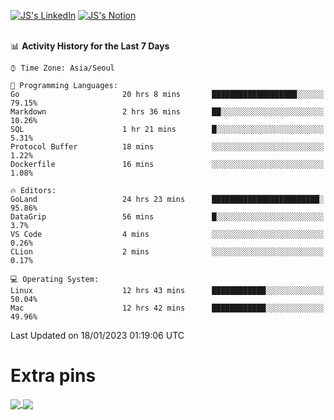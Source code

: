 
[![JS's LinkedIn](https://img.shields.io/badge/LinkedIn-blue?style=for-the-badge&logo=linkedin)](https://www.linkedin.com/in/jaeseung-lee-5a2a32139/) 
[![JS's Notion](https://img.shields.io/badge/Notion-black?style=for-the-badge&logo=notion)](https://bit.ly/ljswiki1) <br><br>
<!-- ![JS's GitHub stats](https://github-readme-stats-lemon-five.vercel.app/api?username=tkxkd0159&hide=contribs,prs,stars,issues&show_icons=true&theme=react&include_all_commits=true)   -->
<!-- ![Top Langs](https://github-readme-stats-lemon-five.vercel.app/api/top-langs/?username=tkxkd0159&layout=compact&hide=jupyter%20notebook,scss,html,css&langs_count=10)  -->


<!--START_SECTION:waka-->
📊 **Activity History for the Last 7 Days** 

```text
⌚︎ Time Zone: Asia/Seoul

💬 Programming Languages: 
Go                       20 hrs 8 mins       ███████████████████░░░░░░   79.15% 
Markdown                 2 hrs 36 mins       ██░░░░░░░░░░░░░░░░░░░░░░░   10.26% 
SQL                      1 hr 21 mins        █░░░░░░░░░░░░░░░░░░░░░░░░   5.31% 
Protocol Buffer          18 mins             ░░░░░░░░░░░░░░░░░░░░░░░░░   1.22% 
Dockerfile               16 mins             ░░░░░░░░░░░░░░░░░░░░░░░░░   1.08%

🔥 Editors: 
GoLand                   24 hrs 23 mins      ████████████████████████░   95.86% 
DataGrip                 56 mins             █░░░░░░░░░░░░░░░░░░░░░░░░   3.7% 
VS Code                  4 mins              ░░░░░░░░░░░░░░░░░░░░░░░░░   0.26% 
CLion                    2 mins              ░░░░░░░░░░░░░░░░░░░░░░░░░   0.17%

💻 Operating System: 
Linux                    12 hrs 43 mins      ████████████░░░░░░░░░░░░░   50.04% 
Mac                      12 hrs 42 mins      ████████████░░░░░░░░░░░░░   49.96%

```


 Last Updated on 18/01/2023 01:19:06 UTC
<!--END_SECTION:waka-->

# Extra pins
<a href="https://github.com/tkxkd0159/tkxkd0159.github.io">
  <img align="center" src="https://github-readme-stats-lemon-five.vercel.app/api/pin/?username=tkxkd0159&repo=nft-card-game&theme=react" />
</a>
<a href="https://github.com/tkxkd0159/dsalgo">
  <img align="center" src="https://github-readme-stats-lemon-five.vercel.app/api/pin/?username=tkxkd0159&repo=dsalgo&theme=react" />
</a>

<!---
- 🔭 I’m currently working on ...
- 🌱 I’m currently learning blockchain and distributed network
- 👯 I’m looking to collaborate on ...
- 🤔 I’m looking for help with ...
- 💬 Ask me about ...
- 📫 How to reach me: ...
- 😄 Pronouns: ...
- ⚡ Fun fact: ...
-->
